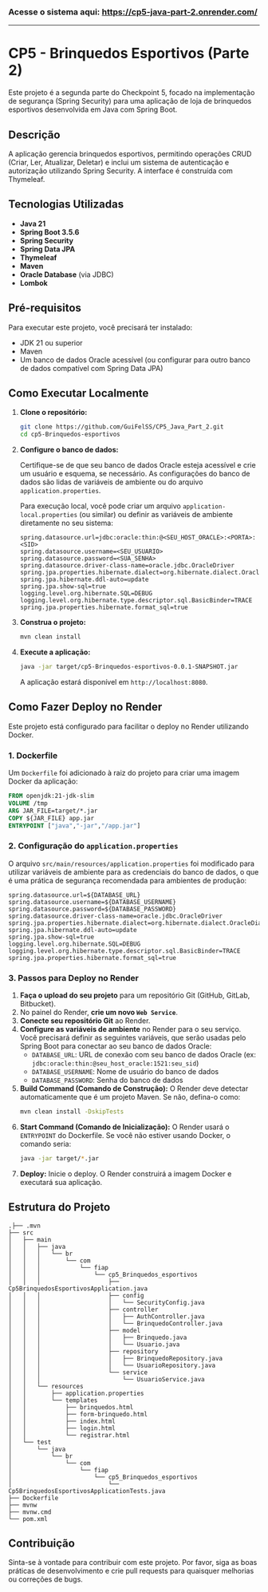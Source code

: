 ### Acesse o sistema aqui: https://cp5-java-part-2.onrender.com/

---

# CP5 - Brinquedos Esportivos (Parte 2)

Este projeto é a segunda parte do Checkpoint 5, focado na implementação de segurança (Spring Security) para uma aplicação de loja de brinquedos esportivos desenvolvida em Java com Spring Boot.

## Descrição

A aplicação gerencia brinquedos esportivos, permitindo operações CRUD (Criar, Ler, Atualizar, Deletar) e inclui um sistema de autenticação e autorização utilizando Spring Security. A interface é construída com Thymeleaf.

## Tecnologias Utilizadas

*   **Java 21**
*   **Spring Boot 3.5.6**
*   **Spring Security**
*   **Spring Data JPA**
*   **Thymeleaf**
*   **Maven**
*   **Oracle Database** (via JDBC)
*   **Lombok**

## Pré-requisitos

Para executar este projeto, você precisará ter instalado:

*   JDK 21 ou superior
*   Maven
*   Um banco de dados Oracle acessível (ou configurar para outro banco de dados compatível com Spring Data JPA)

## Como Executar Localmente

1.  **Clone o repositório:**

    ```bash
    git clone https://github.com/GuiFelSS/CP5_Java_Part_2.git
    cd cp5-Brinquedos-esportivos
    ```

2.  **Configure o banco de dados:**

    Certifique-se de que seu banco de dados Oracle esteja acessível e crie um usuário e esquema, se necessário. As configurações do banco de dados são lidas de variáveis de ambiente ou do arquivo `application.properties`.

    Para execução local, você pode criar um arquivo `application-local.properties` (ou similar) ou definir as variáveis de ambiente diretamente no seu sistema:

    ```properties
    spring.datasource.url=jdbc:oracle:thin:@<SEU_HOST_ORACLE>:<PORTA>:<SID>
    spring.datasource.username=<SEU_USUARIO>
    spring.datasource.password=<SUA_SENHA>
    spring.datasource.driver-class-name=oracle.jdbc.OracleDriver
    spring.jpa.properties.hibernate.dialect=org.hibernate.dialect.OracleDialect
    spring.jpa.hibernate.ddl-auto=update
    spring.jpa.show-sql=true
    logging.level.org.hibernate.SQL=DEBUG
    logging.level.org.hibernate.type.descriptor.sql.BasicBinder=TRACE
    spring.jpa.properties.hibernate.format_sql=true
    ```

3.  **Construa o projeto:**

    ```bash
    mvn clean install
    ```

4.  **Execute a aplicação:**

    ```bash
    java -jar target/cp5-Brinquedos-esportivos-0.0.1-SNAPSHOT.jar
    ```

    A aplicação estará disponível em `http://localhost:8080`.

## Como Fazer Deploy no Render

Este projeto está configurado para facilitar o deploy no Render utilizando Docker.

### 1. Dockerfile

Um `Dockerfile` foi adicionado à raiz do projeto para criar uma imagem Docker da aplicação:

```dockerfile
FROM openjdk:21-jdk-slim
VOLUME /tmp
ARG JAR_FILE=target/*.jar
COPY ${JAR_FILE} app.jar
ENTRYPOINT ["java","-jar","/app.jar"]
```

### 2. Configuração do `application.properties`

O arquivo `src/main/resources/application.properties` foi modificado para utilizar variáveis de ambiente para as credenciais do banco de dados, o que é uma prática de segurança recomendada para ambientes de produção:

```properties
spring.datasource.url=${DATABASE_URL}
spring.datasource.username=${DATABASE_USERNAME}
spring.datasource.password=${DATABASE_PASSWORD}
spring.datasource.driver-class-name=oracle.jdbc.OracleDriver
spring.jpa.properties.hibernate.dialect=org.hibernate.dialect.OracleDialect
spring.jpa.hibernate.ddl-auto=update
spring.jpa.show-sql=true
logging.level.org.hibernate.SQL=DEBUG
logging.level.org.hibernate.type.descriptor.sql.BasicBinder=TRACE
spring.jpa.properties.hibernate.format_sql=true
```

### 3. Passos para Deploy no Render

1.  **Faça o upload do seu projeto** para um repositório Git (GitHub, GitLab, Bitbucket).
2.  No painel do Render, **crie um novo `Web Service`**.
3.  **Conecte seu repositório Git** ao Render.
4.  **Configure as variáveis de ambiente** no Render para o seu serviço. Você precisará definir as seguintes variáveis, que serão usadas pelo Spring Boot para conectar ao seu banco de dados Oracle:
    *   `DATABASE_URL`: URL de conexão com seu banco de dados Oracle (ex: `jdbc:oracle:thin:@seu_host_oracle:1521:seu_sid`)
    *   `DATABASE_USERNAME`: Nome de usuário do banco de dados
    *   `DATABASE_PASSWORD`: Senha do banco de dados
5.  **Build Command (Comando de Construção):** O Render deve detectar automaticamente que é um projeto Maven. Se não, defina-o como:
    ```bash
    mvn clean install -DskipTests
    ```
6.  **Start Command (Comando de Inicialização):** O Render usará o `ENTRYPOINT` do Dockerfile. Se você não estiver usando Docker, o comando seria:
    ```bash
    java -jar target/*.jar
    ```
7.  **Deploy:** Inicie o deploy. O Render construirá a imagem Docker e executará sua aplicação.

## Estrutura do Projeto

```
.├── .mvn
├── src
│   ├── main
│   │   ├── java
│   │   │   └── br
│   │   │       └── com
│   │   │           └── fiap
│   │   │               └── cp5_Brinquedos_esportivos
│   │   │                   ├── Cp5BrinquedosEsportivosApplication.java
│   │   │                   ├── config
│   │   │                   │   └── SecurityConfig.java
│   │   │                   ├── controller
│   │   │                   │   ├── AuthController.java
│   │   │                   │   └── BrinquedoController.java
│   │   │                   ├── model
│   │   │                   │   ├── Brinquedo.java
│   │   │                   │   └── Usuario.java
│   │   │                   ├── repository
│   │   │                   │   ├── BrinquedoRepository.java
│   │   │                   │   └── UsuarioRepository.java
│   │   │                   └── service
│   │   │                       └── UsuarioService.java
│   │   └── resources
│   │       ├── application.properties
│   │       └── templates
│   │           ├── brinquedos.html
│   │           ├── form-brinquedo.html
│   │           ├── index.html
│   │           ├── login.html
│   │           └── registrar.html
│   └── test
│       └── java
│           └── br
│               └── com
│                   └── fiap
│                       └── cp5_Brinquedos_esportivos
│                           └── Cp5BrinquedosEsportivosApplicationTests.java
├── Dockerfile
├── mvnw
├── mvnw.cmd
└── pom.xml
```

## Contribuição

Sinta-se à vontade para contribuir com este projeto. Por favor, siga as boas práticas de desenvolvimento e crie pull requests para quaisquer melhorias ou correções de bugs.
